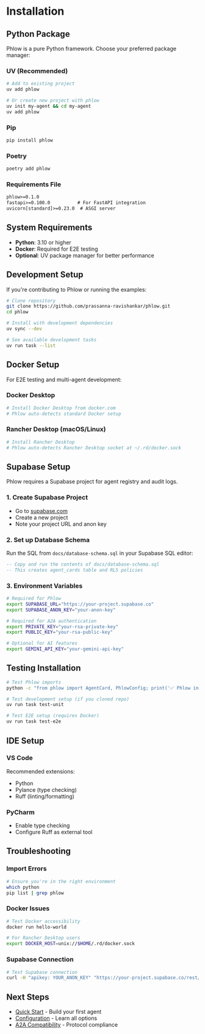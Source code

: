 # Installation

## Python Package

Phlow is a pure Python framework. Choose your preferred package manager:

### UV (Recommended)
```bash
# Add to existing project
uv add phlow

# Or create new project with phlow
uv init my-agent && cd my-agent
uv add phlow
```

### Pip
```bash
pip install phlow
```

### Poetry
```bash
poetry add phlow
```

### Requirements File
```txt
phlow>=0.1.0
fastapi>=0.100.0          # For FastAPI integration
uvicorn[standard]>=0.23.0  # ASGI server
```

## System Requirements

- **Python**: 3.10 or higher
- **Docker**: Required for E2E testing
- **Optional**: UV package manager for better performance

## Development Setup

If you're contributing to Phlow or running the examples:

```bash
# Clone repository
git clone https://github.com/prassanna-ravishankar/phlow.git
cd phlow

# Install with development dependencies
uv sync --dev

# See available development tasks
uv run task --list
```

## Docker Setup

For E2E testing and multi-agent development:

### Docker Desktop
```bash
# Install Docker Desktop from docker.com
# Phlow auto-detects standard Docker setup
```

### Rancher Desktop (macOS/Linux)
```bash
# Install Rancher Desktop
# Phlow auto-detects Rancher Desktop socket at ~/.rd/docker.sock
```

## Supabase Setup

Phlow requires a Supabase project for agent registry and audit logs.

### 1. Create Supabase Project
- Go to [supabase.com](https://supabase.com)
- Create a new project
- Note your project URL and anon key

### 2. Set up Database Schema
Run the SQL from `docs/database-schema.sql` in your Supabase SQL editor:

```sql
-- Copy and run the contents of docs/database-schema.sql
-- This creates agent_cards table and RLS policies
```

### 3. Environment Variables
```bash
# Required for Phlow
export SUPABASE_URL="https://your-project.supabase.co"
export SUPABASE_ANON_KEY="your-anon-key"

# Required for A2A authentication
export PRIVATE_KEY="your-rsa-private-key"
export PUBLIC_KEY="your-rsa-public-key"

# Optional for AI features
export GEMINI_API_KEY="your-gemini-api-key"
```

## Testing Installation

```bash
# Test Phlow imports
python -c "from phlow import AgentCard, PhlowConfig; print('✅ Phlow installed')"

# Test development setup (if you cloned repo)
uv run task test-unit

# Test E2E setup (requires Docker)
uv run task test-e2e
```

## IDE Setup

### VS Code
Recommended extensions:
- Python
- Pylance (type checking)
- Ruff (linting/formatting)

### PyCharm
- Enable type checking
- Configure Ruff as external tool

## Troubleshooting

### Import Errors
```bash
# Ensure you're in the right environment
which python
pip list | grep phlow
```

### Docker Issues
```bash
# Test Docker accessibility
docker run hello-world

# For Rancher Desktop users
export DOCKER_HOST=unix://$HOME/.rd/docker.sock
```

### Supabase Connection
```bash
# Test Supabase connection
curl -H "apikey: YOUR_ANON_KEY" "https://your-project.supabase.co/rest/v1/agent_cards"
```

## Next Steps

- [Quick Start](quickstart.md) - Build your first agent
- [Configuration](configuration.md) - Learn all options
- [A2A Compatibility](a2a-compatibility.md) - Protocol compliance